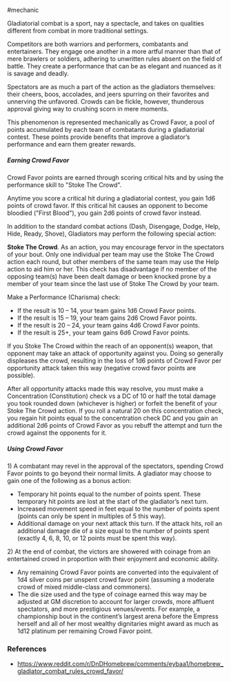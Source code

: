  #mechanic 

Gladiatorial combat is a sport, nay a spectacle, and takes on qualities different from combat in more traditional settings.

Competitors are both warriors and performers, combatants and entertainers. They engage one another in a more artful manner than that of mere brawlers or soldiers, adhering to unwritten rules absent on the field of battle. They create a performance that can be as elegant and nuanced as it is savage and deadly.

Spectators are as much a part of the action as the gladiators themselves: their cheers, boos, accolades, and jeers spurring on their favorites and unnerving the unfavored. Crowds can be fickle, however, thunderous approval giving way to crushing scorn in mere moments.

This phenomenon is represented mechanically as Crowd Favor, a pool of points accumulated by each team of combatants during a gladiatorial contest. These points provide benefits that improve a gladiator’s performance and earn them greater rewards.

##### Earning Crowd Favor

Crowd Favor points are earned through scoring critical hits and by using the performance skill to "Stoke The Crowd".

Anytime you score a critical hit during a gladiatorial contest, you gain 1d6 points of crowd favor. If this critical hit causes an opponent to become bloodied ("First Blood"), you gain 2d6 points of crowd favor instead.

In addition to the standard combat actions (Dash, Disengage, Dodge, Help, Hide, Ready, Shove), Gladiators may perform the following special action:

**Stoke The Crowd**. As an action, you may encourage fervor in the spectators of your bout. Only one individual per team may use the Stoke The Crowd action each round, but other members of the same team may use the Help action to aid him or her. This check has disadvantage if no member of the opposing team(s) have been dealt damage or been knocked prone by a member of your team since the last use of Stoke The Crowd by your team.

Make a Performance (Charisma) check:
* If the result is 10 – 14, your team gains 1d6 Crowd Favor points.
* If the result is 15 – 19, your team gains 2d6 Crowd Favor points.
* If the result is 20 – 24, your team gains 4d6 Crowd Favor points.
* If the result is 25+, your team gains 6d6 Crowd Favor points.

If you Stoke The Crowd within the reach of an opponent(s) weapon, that opponent may take an attack of opportunity against you. Doing so generally displeases the crowd, resulting in the loss of 1d6 points of Crowd Favor per opportunity attack taken this way (negative crowd favor points are possible).

After all opportunity attacks made this way resolve, you must make a Concentration (Constitution) check vs a DC of 10 or half the total damage you took rounded down (whichever is higher) or forfeit the benefit of your Stoke The Crowd action. If you roll a natural 20 on this concentration check, you regain hit points equal to the concentration check DC and you gain an additional 2d6 points of Crowd Favor as you rebuff the attempt and turn the crowd against the opponents for it.

##### Using Crowd Favor

1) A combatant may revel in the approval of the spectators, spending Crowd Favor points to go beyond their normal limits. A gladiator may choose to gain one of the following as a bonus action:

* Temporary hit points equal to the number of points spent. These temporary hit points are lost at the start of the gladiator’s next turn.
* Increased movement speed in feet equal to the number of points spent (points can only be spent in multiples of 5 this way).
* Additional damage on your next attack this turn. If the attack hits, roll an additional damage die of a size equal to the number of points spent (exactly 4, 6, 8, 10, or 12 points must be spent this way).

2) At the end of combat, the victors are showered with coinage from an entertained crowd in proportion with their enjoyment and economic ability.

* Any remaining Crowd Favor points are converted into the equivalent of 1d4 silver coins per unspent crowd favor point (assuming a moderate crowd of mixed middle-class and commoners).
* The die size used and the type of coinage earned this way may be adjusted at GM discretion to account for larger crowds, more affluent spectators, and more prestigious venues/events. For example, a championship bout in the continent’s largest arena before the Empress herself and all of her most wealthy dignitaries might award as much as 1d12 platinum per remaining Crowd Favor point.

### References

* https://www.reddit.com/r/DnDHomebrew/comments/eybaa1/homebrew_gladiator_combat_rules_crowd_favor/
